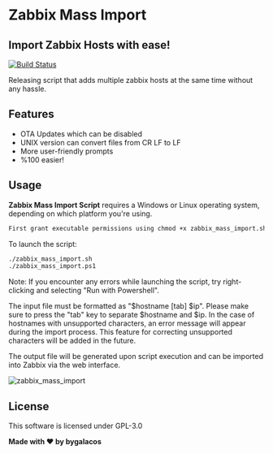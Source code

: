 # Zabbix Mass Import
## Import Zabbix Hosts with ease!

[![Build Status](https://camo.githubusercontent.com/4e084bac046962268fcf7a8aaf3d4ac422d3327564f9685c9d1b57aa56b142e9/68747470733a2f2f7472617669732d63692e6f72672f6477796c2f657374612e7376673f6272616e63683d6d6173746572)](https://travis-ci.org/joemccann/dillinger)

Releasing script that adds multiple zabbix hosts at the same time without any hassle.

## Features

- OTA Updates which can be disabled
- UNIX version can convert files from CR LF to LF
- More user-friendly prompts
- %100 easier!

## Usage

**Zabbix Mass Import Script** requires a Windows or Linux operating system, depending on which platform you're using.

```sh
First grant executable permissions using chmod +x zabbix_mass_import.sh
```

To launch the script:

```sh
./zabbix_mass_import.sh
./zabbix_mass_import.ps1
```
Note: If you encounter any errors while launching the script, try right-clicking and selecting "Run with Powershell".

The input file must be formatted as "$hostname [tab] $ip". Please make sure to press the "tab" key to separate $hostname and $ip. In the case of hostnames with unsupported characters, an error message will appear during the import process. This feature for correcting unsupported characters will be added in the future. 

The output file will be generated upon script execution and can be imported into Zabbix via the web interface.

![zabbix_mass_import](https://user-images.githubusercontent.com/57764369/208874180-cefc2527-b031-4365-b2c0-da1d14ced5de.gif)

## License

This software is licensed under GPL-3.0

**Made with ♥ by bygalacos**
